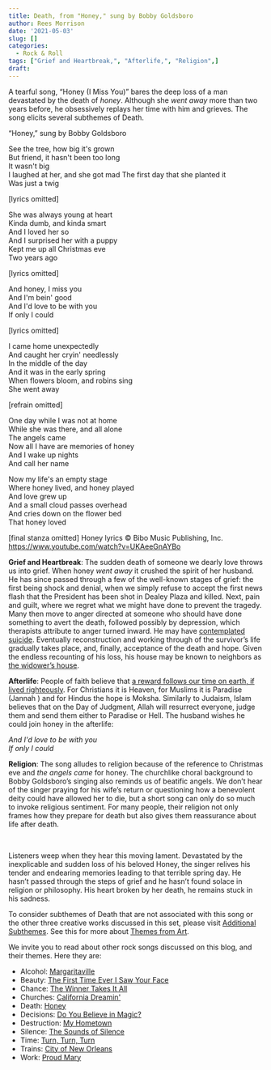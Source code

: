 ```yaml
---
title: Death, from "Honey," sung by Bobby Goldsboro
author: Rees Morrison
date: '2021-05-03'
slug: []
categories:
  - Rock & Roll
tags: ["Grief and Heartbreak,", "Afterlife,", "Religion",]
draft: 
---
```


A tearful song, “Honey (I Miss You)” bares the deep loss of a man devastated by the death of *honey*.   Although she *went away* more than two years before, he obsessively replays her time with him and grieves.  The song elicits several subthemes of Death.

<!--more-->

“Honey,” sung by Bobby Goldsboro 

See the tree, how big it's grown  
But friend, it hasn't been too long  
It wasn't big  
I laughed at her, and she got mad 
The first day that she planted it  
Was just a twig  

[lyrics omitted]

She was always young at heart  
Kinda dumb, and kinda smart  
And I loved her so  
And I surprised her with a puppy  
Kept me up all Christmas eve  
Two years ago  

[lyrics omitted]

And honey, I miss you  
And I'm bein' good  
And I'd love to be with you  
If only I could  

[lyrics omitted]

I came home unexpectedly  
And caught her cryin' needlessly  
In the middle of the day  
And it was in the early spring  
When flowers bloom, and robins sing  
She went away  

[refrain omitted]

One day while I was not at home  
While she was there, and all alone  
The angels came  
Now all I have are memories of honey  
And I wake up nights  
And call her name  

Now my life's an empty stage  
Where honey lived, and honey played  
And love grew up  
And a small cloud passes overhead  
And cries down on the flower bed  
That honey loved  

[final stanza omitted]
Honey lyrics © Bibo Music Publishing, Inc. https://www.youtube.com/watch?v=UKAeeGnAYBo  

**Grief and Heartbreak**:  The sudden death of someone we dearly love throws us into grief.  When honey *went away* it crushed the spirit of her husband.  He has since passed through a few of the well-known stages of grief: the first being shock and denial, when we simply refuse to accept the first news flash that the President has been shot in Dealey Plaza and killed.  Next, pain and guilt, where we regret what we might have done to prevent the tragedy.  Many then move to anger directed at someone who should have done something to avert the death, followed possibly by depression, which therapists attribute to anger turned inward.  He may have [contemplated suicide](https://themesfromart.com/post/2021-05-03-death-from-bonnie-clyde-a-movie-starring-warren-beatty-and-faye-dunaway/deathbonnie/).   Eventually reconstruction and working through of the survivor’s life gradually takes place, and, finally, acceptance of the death and hope.  Given the endless recounting of his loss, his house may be known to neighbors as [the widower’s house](https://themesfromart.com/post/2021-05-03-death-from-house-of-the-hanged-man-a-painting-by-paul-cezanne/deathhanged/).

**Afterlife**:   People of faith believe that [a reward follows our time on earth, if lived righteously](https://themesfromart.com/post/2021-05-03-death-from-death-be-not-proud-a-poem-by-john-donne/deathdonne/).  For Christians it is Heaven, for Muslims it is Paradise (Jannah ) and for Hindus the hope is Moksha.   Similarly to Judaism, Islam believes that on the Day of Judgment,  Allah will resurrect everyone, judge them and send them either to Paradise or Hell.  The husband wishes he could join honey in the afterlife:  

*And I'd love to be with you*  
*If only I could*

**Religion**:  The song alludes to religion because of the reference to Christmas eve and *the angels came* for honey.  The churchlike choral background to Bobby Goldsboro’s singing also reminds us of beatific angels.  We don’t hear of the singer praying for his wife’s return or questioning how a benevolent deity could have allowed her to die, but a short song can only do so much to invoke religious sentiment.  For many people, their religion not only frames how they prepare for death but also gives them reassurance about life after death.

&nbsp;

Listeners weep when they hear this moving lament.  Devastated by the inexplicable and sudden loss of his beloved Honey, the singer relives his tender and endearing memories leading to that terrible spring day.  He hasn’t passed through the steps of grief and he hasn’t found solace in religion or philosophy.  His heart broken by her death, he remains stuck in his sadness. 

To consider subthemes of Death that are not associated with this song or the other three creative works discussed in this set, please visit [Additional Subthemes](https://themesfromart.com/post/2021-05-03-death-additional/deathaddl/).  See this for more about  [Themes from Art](http://bit.ly/3sRXopI).

We invite you to read about other rock songs discussed on this blog, and their themes.  Here they are:

* Alcohol: [Margaritaville](https://themesfromart.com/post/2021-02-01-alcohol-margaritaville-buffet/alcoholmargarita/)
* Beauty: [The First Time Ever I Saw Your Face](https://themesfromart.com/post/2021-04-21-beautyflack/beautyflack/)
* Chance: [The Winner Takes It All](https://themesfromart.com/post/2021-03-14-chancechurch/chancechurch/)
* Churches: [California Dreamin'](https://themesfromart.com/post/2021-05-21-churches-from-california-dreamin-a-song-by-the-mamas-the-papas/churchescalifornia/) 
* Death: [Honey](https://themesfromart.com/post/2021-05-03-death-from-honey-sung-by-bobby-goldsboro/deathhoney/)
* Decisions: [Do You Believe in Magic?](https://themesfromart.com/post/2021-02-08-decisions-from-do-you-believe-in-magic-a-song-by-the-lovin-spoonful/decisionsmagicspoonful/)
* Destruction:	[My Hometown](https://themesfromart.com/post/2021-02-18-destruction-from-my-hometown-a-rock-ballad-by-bruce-springsteen/destructhometown/)
* Silence: [The Sounds of Silence](https://themesfromart.com/post/2021-04-08-silencesounds/silencesounds/)
* Time:	[Turn, Turn, Turn](https://themesfromart.com/post/2021-03-08-time-from-turn-turn-turn-by-the-byrds/timeturnturn/)
* Trains: [City of New Orleans](https://themesfromart.com/post/2021-05-10-trainsorleans/trainsorleans/)
* Work:	 [Proud Mary](https://themesfromart.com/post/2021-02-26-workproud/workproud/)


